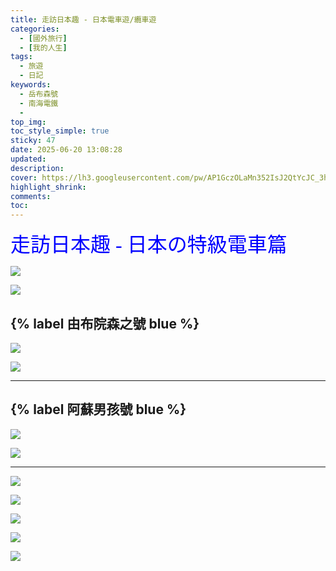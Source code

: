 ```yaml
---
title: 走訪日本趣 - 日本電車遊/纜車遊
categories:
  - [國外旅行]
  - [我的人生]
tags:
  - 旅遊
  - 日記
keywords:
  - 岳布森號
  - 南海電鐵
  -
top_img:
toc_style_simple: true
sticky: 47
date: 2025-06-20 13:08:28
updated:
description:
cover: https://lh3.googleusercontent.com/pw/AP1GczOLaMn352IsJ2QtYcJC_3hAQn6UDyK0qyo5NqHbQtDE0wBVAkykoS7SCcZIemaqWn9465pUElIMAnrdDtl0uXAkM0FEJEd33_ZXCPNapUYNJN4XpNtE2U2rq1-fdBbMPL5Cn47uQVF7WPPlzmgTE0JV=w1921-h769
highlight_shrink:
comments:
toc:
---
```


<font face="標楷體" color="blue" size="6px">走訪日本趣 - 日本の特級電車篇</font>

![](https://lh3.googleusercontent.com/-10P7lpXDfvk/T7SDYvL6gKI/AAAAAAAAL64/HdtDmz0z4xU/w1336-h888-no/2012-05-15+16.22.04-2.jpg)

![](https://lh3.googleusercontent.com/-7deacgxuIbs/T7SBgepZzsI/AAAAAAAAL64/UYzXDY68MZ0/w1336-h888-no/2012-05-15+15.01.55.jpg)

## {% label 由布院森之號 blue %}

![](https://lh6.googleusercontent.com/-nBWqFtbyz9Y/T7SJCQy0RnI/AAAAAAAAL60/qoBjhy8yaTY/w1336-h888-no/2012-05-14+09.14.29.jpg)

![](https://lh5.googleusercontent.com/-3J8tqhmaHa8/T7SJmSnsdOI/AAAAAAAAL60/5GiindIhnUU/w1184-h888-no/2012-05-14+10.58.24.jpg)

---

## {% label 阿蘇男孩號 blue %}

![](https://lh6.googleusercontent.com/-gsaiiQ1kEm4/T7TMz_5w8YI/AAAAAAAAL6w/Lms1z24JxNs/w1336-h888-no/2012-05-13+14.42.26.jpg)

![](https://lh4.googleusercontent.com/-9Oys_89rrKs/T7TO21ikRXI/AAAAAAAAL6w/yaB3MT_Uq30/w1336-h888-no/2012-05-13+14.51.27.jpg)

---

![](https://lh5.googleusercontent.com/-t9w_jWX1syI/T7S578L5a6I/AAAAAAAAL6w/Gs7O7S6YaAw/w1336-h888-no/2012-05-13+09.34.25.jpg)

![](https://lh6.googleusercontent.com/-udmUJclF5c4/T7S4FleC-qI/AAAAAAAAL6w/hNwJQA4gvbE/w1184-h888-no/2012-05-13+07.24.12.jpg)

![](https://lh6.googleusercontent.com/-SUUUaSpccfY/T7S4HxNb2OI/AAAAAAAAL6w/q9CbBpNYbH4/w1335-h888-no/2012-05-13+07.24.54.jpg)

![](https://i.imgur.com/tBowdcE.png)

![](https://i.imgur.com/sgKwC8K.png)

&nbsp;

